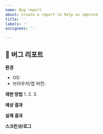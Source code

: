 ```yaml
---
name: Bug report
about: Create a report to help us improve
title: ''
labels: ''
assignees: ''

---
```


## 🐞 버그 리포트

**환경**
- OS: 
- 브라우저/앱 버전: 

**재현 방법**
1. 
2. 
3. 

**예상 결과**

**실제 결과**

**스크린샷/로그**
